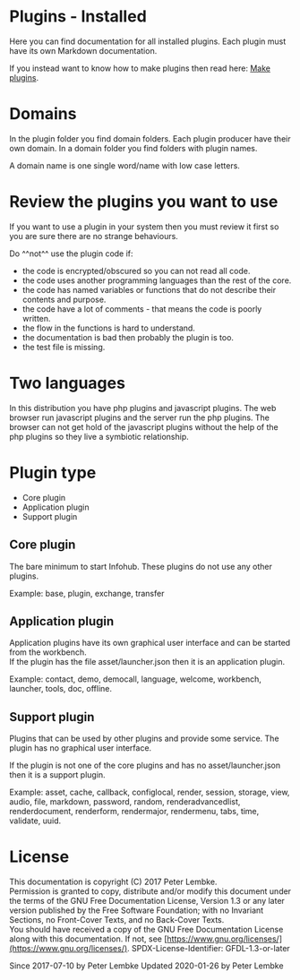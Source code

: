 # Plugins - Installed
Here you can find documentation for all installed plugins. Each plugin must have its own Markdown documentation.

If you instead want to know how to make plugins then read here: [Make plugins](main,plugin). 

# Domains
In the plugin folder you find domain folders. Each plugin producer have their own domain. In a domain folder you find folders with plugin names.

A domain name is one single word/name with low case letters.

# Review the plugins you want to use
If you want to use a plugin in your system then you must review it first so you are sure there are no strange behaviours.  

Do ^^not^^ use the plugin code if:
- the code is encrypted/obscured so you can not read all code.
- the code uses another programming languages than the rest of the core.
- the code has named variables or functions that do not describe their contents and purpose.
- the code have a lot of comments - that means the code is poorly written.
- the flow in the functions is hard to understand.
- the documentation is bad then probably the plugin is too.
- the test file is missing.

# Two languages
In this distribution you have php plugins and javascript plugins. The web browser run javascript plugins and the server run the php plugins. The browser can not get hold of the javascript plugins without the help of the php plugins so they live a symbiotic relationship.

# Plugin type

- Core plugin
- Application plugin
- Support plugin

## Core plugin
The bare minimum to start Infohub. These plugins do not use any other plugins.  

Example: base, plugin, exchange, transfer

## Application plugin
Application plugins have its own graphical user interface and can be started from the workbench.  
If the plugin has the file asset/launcher.json then it is an application plugin.

Example: contact, demo, democall, language, welcome, workbench, launcher, tools, doc, offline.

## Support plugin
Plugins that can be used by other plugins and provide some service. The plugin has no graphical user interface.

If the plugin is not one of the core plugins and has no asset/launcher.json then it is a support plugin.

Example: asset, cache, callback, configlocal, render, session, storage, view, audio, file, markdown, password, random, renderadvancedlist, renderdocument, renderform, rendermajor, rendermenu, tabs, time, validate, uuid.

# License
This documentation is copyright (C) 2017 Peter Lembke.  
Permission is granted to copy, distribute and/or modify this document under the terms of the GNU Free Documentation License, Version 1.3 or any later version published by the Free Software Foundation; with no Invariant Sections, no Front-Cover Texts, and no Back-Cover Texts.  
You should have received a copy of the GNU Free Documentation License along with this documentation. If not, see [https://www.gnu.org/licenses/](https://www.gnu.org/licenses/).  SPDX-License-Identifier: GFDL-1.3-or-later  

Since 2017-07-10 by Peter Lembke
Updated 2020-01-26 by Peter Lembke
